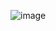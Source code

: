 ![image](https://github.com/ricardopra/Sensor_Movimento/assets/39959555/ad3b9178-666d-4d3f-9970-1e3647de5d14)
